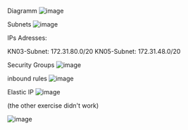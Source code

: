 
Diagramm 
![image](https://github.com/auroragjemaj/m346_AuroraGjemaj/assets/112400886/b6b241e7-47e6-4f3d-9061-5288997c2b7f)


Subnets
![image](https://github.com/auroragjemaj/m346_AuroraGjemaj/assets/112400886/bdf96be3-9f29-42d8-8fee-645360f53318)

IPs Adresses:

KN03-Subnet: 172.31.80.0/20
KN05-Subnet: 172.31.48.0/20


Security Groups
![image](https://github.com/auroragjemaj/m346_AuroraGjemaj/assets/112400886/91414659-ae43-4a10-a29b-0c4b21976a9b)

inbound rules
![image](https://github.com/auroragjemaj/m346_AuroraGjemaj/assets/112400886/506065e5-b698-4a35-923f-e14c36a4f8a9)


Elastic IP
![image](https://github.com/auroragjemaj/m346_AuroraGjemaj/assets/112400886/36435da9-632c-4188-b43f-46f64f0dbea2)


(the other exercise didn't work)

![image](https://github.com/auroragjemaj/m346_AuroraGjemaj/assets/112400886/4a6dbc12-33ca-4cfe-99b0-1b5318571b10)
